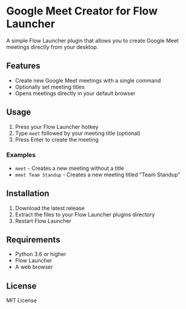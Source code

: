 # Google Meet Creator for Flow Launcher

A simple Flow Launcher plugin that allows you to create Google Meet meetings directly from your desktop.

## Features

- Create new Google Meet meetings with a single command
- Optionally set meeting titles
- Opens meetings directly in your default browser

## Usage

1. Press your Flow Launcher hotkey
2. Type `meet` followed by your meeting title (optional)
3. Press Enter to create the meeting

### Examples

- `meet` - Creates a new meeting without a title
- `meet Team Standup` - Creates a new meeting titled "Team Standup"

## Installation

1. Download the latest release
2. Extract the files to your Flow Launcher plugins directory
3. Restart Flow Launcher

## Requirements

- Python 3.6 or higher
- Flow Launcher
- A web browser

## License

MIT License 